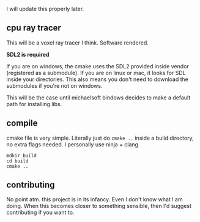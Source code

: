 I will update this properly later.

## cpu ray tracer

This will be a voxel ray tracer I think. Software rendered. 


**SDL2 is required**

If you are on windows, the cmake uses the SDL2 provided inside vendor (registered as a submodule). If you are on linux or mac, it looks for SDL inside your directories.
This also means you don't need to download the submodules if you're not on windows.

This will be the case until michaelsoft bindows decides to make a default path for installing libs.

## compile

cmake file is very simple. Literally just do `cmake ..` inside a build directory, no extra flags needed. I personally use ninja + clang
```
mdkir build
cd build
cmake ..
```

## contributing

No point atm. this project is in its infancy. Even I don't know what I am doing. When this becomes closer to something sensible, then I'd suggest contributing if you want to.
